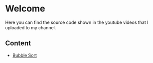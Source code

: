 # Welcome
Here you can find the source code shown in the youtube videos that I uploaded to my channel.

## Content
- [Bubble Sort](bubble_sort.rb)

